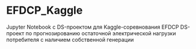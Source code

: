 # EFDCP_Kaggle
Jupyter Notebook с DS-проектом для Kaggle-соревнования EFDCP
DS-проект по прогнозированию остаточной электрической нагрузки 
потребителя с наличием собственной генерации
